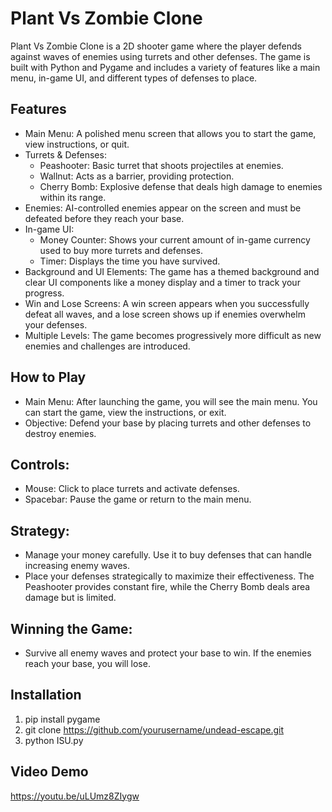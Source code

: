 # Plant Vs Zombie Clone
Plant Vs Zombie Clone is a 2D shooter game where the player defends against waves of enemies using turrets and other defenses. The game is built with Python and Pygame and includes a variety of features like a main menu, in-game UI, and different types of defenses to place.

## Features
- Main Menu: A polished menu screen that allows you to start the game, view instructions, or quit.
- Turrets & Defenses:
  - Peashooter: Basic turret that shoots projectiles at enemies.
  - Wallnut: Acts as a barrier, providing protection.
  - Cherry Bomb: Explosive defense that deals high damage to enemies within its range.
- Enemies: AI-controlled enemies appear on the screen and must be defeated before they reach your base.
- In-game UI:
  - Money Counter: Shows your current amount of in-game currency used to buy more turrets and defenses.
  - Timer: Displays the time you have survived.
- Background and UI Elements: The game has a themed background and clear UI components like a money display and a timer to track your progress.
- Win and Lose Screens: A win screen appears when you successfully defeat all waves, and a lose screen shows up if enemies overwhelm your defenses.
- Multiple Levels: The game becomes progressively more difficult as new enemies and challenges are introduced.
## How to Play
- Main Menu: After launching the game, you will see the main menu. You can start the game, view the instructions, or exit.
- Objective: Defend your base by placing turrets and other defenses to destroy enemies.
## Controls:
- Mouse: Click to place turrets and activate defenses.
- Spacebar: Pause the game or return to the main menu.
## Strategy:
  - Manage your money carefully. Use it to buy defenses that can handle increasing enemy waves.
  - Place your defenses strategically to maximize their effectiveness. The Peashooter provides constant fire, while the Cherry Bomb deals area damage but is limited.
## Winning the Game: 
- Survive all enemy waves and protect your base to win. If the enemies reach your base, you will lose.

## Installation
1. pip install pygame
2. git clone https://github.com/yourusername/undead-escape.git
3. python ISU.py

## Video Demo
https://youtu.be/uLUmz8ZIygw
